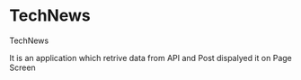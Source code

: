 # TechNews
TechNews

It is an application which retrive data from API and Post dispalyed it on Page Screen
